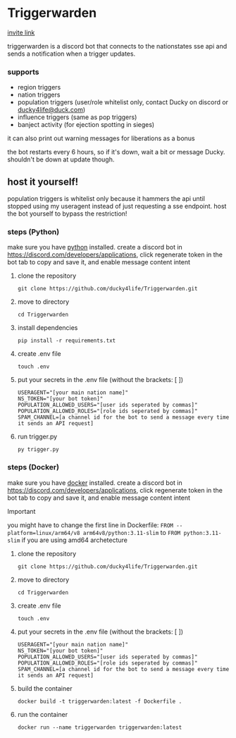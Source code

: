 # Triggerwarden

[invite link](https://discord.com/oauth2/authorize?client_id=1347130542717403156)

triggerwarden is a discord bot that connects to the nationstates sse api and sends a notification when a trigger updates.

### supports
- region triggers
- nation triggers
- population triggers (user/role whitelist only, contact Ducky on discord or ducky4life@duck.com)
- influence triggers (same as pop triggers)
- banject activity (for ejection spotting in sieges)

it can also print out warning messages for liberations as a bonus

the bot restarts every 6 hours, so if it's down, wait a bit or message Ducky. shouldn't be down at update though.

## host it yourself!

population triggers is whitelist only because it hammers the api until stopped using my useragent instead of just requesting a sse endpoint. host the bot yourself to bypass the restriction!

### steps (Python)

make sure you have [python](https://www.python.org/downloads/) installed. create a discord bot in https://discord.com/developers/applications, click regenerate token in the bot tab to copy and save it, and enable message content intent

1. clone the repository
   ```
   git clone https://github.com/ducky4life/Triggerwarden.git
   ```
2. move to directory
   ```
   cd Triggerwarden
   ```
3. install dependencies
   ```
   pip install -r requirements.txt
   ```
4. create .env file
   ```
   touch .env
   ```
5. put your secrets in the .env file (without the brackets: [ ])
   ```
   USERAGENT="[your main nation name]"
   NS_TOKEN="[your bot token]"
   POPULATION_ALLOWED_USERS="[user ids seperated by commas]"
   POPULATION_ALLOWED_ROLES="[role ids seperated by commas]"
   SPAM_CHANNEL=[a channel id for the bot to send a message every time it sends an API request]
   ```
6. run trigger.py
   ```
   py trigger.py
   ```

### steps (Docker)

make sure you have [docker](https://www.docker.com) installed. create a discord bot in https://discord.com/developers/applications, click regenerate token in the bot tab to copy and save it, and enable message content intent

> [!IMPORTANT]
> you might have to change the first line in Dockerfile: `FROM --platform=linux/arm64/v8 arm64v8/python:3.11-slim` to `FROM python:3.11-slim` if you are using amd64 archetecture

1. clone the repository
   ```
   git clone https://github.com/ducky4life/Triggerwarden.git
   ```
2. move to directory
   ```
   cd Triggerwarden
   ```
3. create .env file
   ```
   touch .env
   ```
4. put your secrets in the .env file (without the brackets: [ ])
   ```
   USERAGENT="[your main nation name]"
   NS_TOKEN="[your bot token]"
   POPULATION_ALLOWED_USERS="[user ids seperated by commas]"
   POPULATION_ALLOWED_ROLES="[role ids seperated by commas]"
   SPAM_CHANNEL=[a channel id for the bot to send a message every time it sends an API request]
   ```
5. build the container
   ```
   docker build -t triggerwarden:latest -f Dockerfile .
   ```
6. run the container
   ```
   docker run --name triggerwarden triggerwarden:latest
   ```